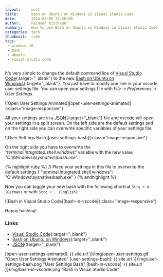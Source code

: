 ```yaml
---
layout:     post
title:      Bash on Ubuntu on Windows in Visual Studio Code
date:       2016-08-09 22:30:00
author:     Raimund Rittnauer
summary:    How to use Bash on Ubuntu on Windows in Visual Studio Code
categories: tech
thumbnail:  code
tags:
 - windows 10
 - bash
 - ubuntu
 - visual studio code
---
```


It's very simple to change the default command line of [Visual Studio Code][1]{:target="_blank"} to the new [Bash on Ubuntu on Windows][2]{:target="_blank"}.
You just have to modify one line in your vscode user settings file.
You can open your settings file with _File -> Preferences -> User Settings_.

![Open User Settings Animated][open-user-settings-animated]{:class="image-responsive"}

All your settings are in a [JSON][3]{:target="_blank"} file and vscode will open your settings in a split screen. On the left side are the default settings
and on the right side you can overwrite specific variables of your settings file.

![User Settings Bash][user-settings-bash]{:class="image-responsive"}

On the right side you have to overwrite the _"terminal.integrated.shell.windows"_ variable with the new value _"C:\\\\Windows\\\\sysnative\\\\bash.exe"_.

{% highlight ruby %}
// Place your settings in this file to overwrite the default settings
{
    "terminal.integrated.shell.windows": "C:\\Windows\\sysnative\\bash.exe"
}
{% endhighlight %}

Now you can toggle your new bash with the following shortcut 
``
Strg + ö (German)
``
or with
``
Strg + . (English)
``

![Bash in Visual Studio Code][bash-in-vscode]{:class="image-responsive"}

Happy bashing!

### Links

- [Visual Studio Code][1]{:target="_blank"}
- [Bash on Ubuntu on Windows][2]{:target="_blank"}
- [JSON][3]{:target="_blank"}

[1]: https://code.visualstudio.com
[2]: https://msdn.microsoft.com/en-us/commandline/wsl/about
[3]: http://www.json.org/

[open-user-settings-animated]: {{ site.url }}/img/open-user-settings.gif "Open User Settings Animated"
[user-settings-bash]: {{ site.url }}/img/user-settings-bash.png "User Settings Bash"
[bash-in-vscode]: {{ site.url }}/img/bash-in-vscode.png "Bash in Visual Studio Code"